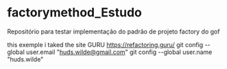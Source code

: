 # factorymethod_Estudo
Repositório para testar implementação do padrão de projeto factory do gof 


this exemple i taked the site GURU https://refactoring.guru/
git config --global user.email "huds.wilde@gmail.com"
  git config --global user.name "huds.wilde"